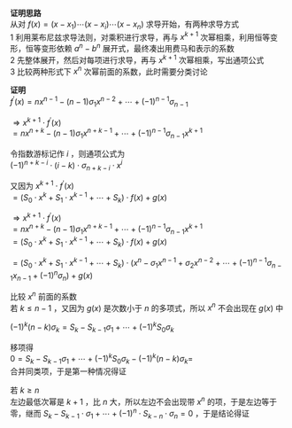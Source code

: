 **证明思路**  
从对 $f(x)=(x-x_1)\cdots(x-x_i)\cdots(x-x_n)$ 求导开始，有两种求导方式  
1 利用莱布尼兹求导法则，对乘积进行求导，再与 $x^{k+1}$ 次幂相乘，利用恒等变形，恒等变形依赖 $a^n-b^n$ 展开式，最终凑出用费马和表示的系数  
2 先整体展开，然后对每项进行求导，再与 $x^{k+1}$ 次幂相乘，写出通项公式  
3 比较两种形式下 $x^n$ 次幂前面的系数，此时需要分类讨论  
  
**证明**  
$f^\prime(x)=nx^{n-1}-(n-1)\sigma_1x^{n-2}+  
\cdots+(-1)^{n-1}\sigma_{n-1}$  
  
$\Rightarrow x^{k+1}\cdot f^\prime(x)$  
$=nx^{n+k}-(n-1)\sigma_1x^{n+k-1}+  
\cdots+(-1)^{n-1}\sigma_{n-1}x^{k+1}$  
  
令指数游标记作 $i$ ，则通项公式为  
$(-1)^{n+k-i}\cdot(i-k)\cdot\sigma_{n+k-i}  
\cdot x^i$  
  
又因为  $x^{k+1}\cdot f^\prime(x)$  
$=(S_0\cdot x^k+S_1\cdot x^{k-1}+\cdots+S_k)\cdot f(x)+g(x)$  
  
$\Rightarrow x^{k+1}\cdot f^\prime(x)$  
$=nx^{n+k}-(n-1)\sigma_1x^{n+k-1}+  
\cdots+(-1)^{n-1}\sigma_{n-1}x^{k+1}$  
$=(S_0\cdot x^k+S_1\cdot x^{k-1}+\cdots+S_k)\cdot f(x)+g(x)$  
  
  
$=(S_0\cdot x^k+S_1\cdot x^{k-1}+\cdots+S_k)\cdot(x^n-\sigma_1x^{n-1}+\sigma_2x^{n-2}+\cdots+(-1)^{n-1}\sigma_{n-1}x_{n-1}+(-1)^n\sigma_n)+g(x)$  
  
比较 $x^n$ 前面的系数  
若 $k\leq n-1$ ，又因为 $g(x)$ 是次数小于 $n$ 的多项式，所以 $x^n$ 不会出现在 $g(x)$ 中  
  
$(-1)^k(n-k)\sigma_k=S_k-S_{k-1}\sigma_1+\cdots+(-1)^kS_0\sigma_k$  
  
移项得  
$0=S_k-S_{k-1}\sigma_1+\cdots+(-1)^kS_0\sigma_k-(-1)^k(n-k)\sigma_k=$  
合并同类项，于是第一种情况得证  
  
  
若 $k\geq n$  
左边最低次幂是 $k+1$ ，比 $n$ 大，所以左边不会出现带 $x^n$ 的项，于是左边等于零，继而 $S_k-S_{k-1}\cdot\sigma_1+\cdots+(-1)^n\cdot S_{k-n}\cdot\sigma_n=0$ ，于是结论得证  
